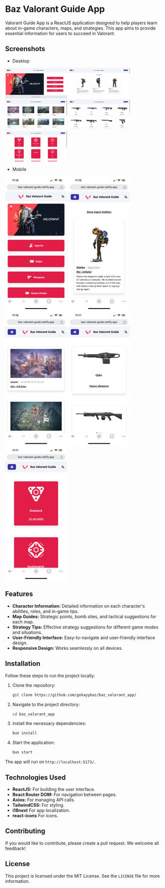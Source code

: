 
# Baz Valorant Guide App

Valorant Guide App is a ReactJS application designed to help players learn about in-game characters, maps, and strategies. This app aims to provide essential information for users to succeed in Valorant.

## Screenshots
- Desktop
<img src="./screenshots/desktop/1.png" alt="Desktop Screenshot-1" width="200">
<img src="./screenshots/desktop/2.png" alt="Desktop Screenshot-2" width="200">
<img src="./screenshots/desktop/3.png" alt="Desktop Screenshot-3" width="200">
<img src="./screenshots/desktop/4.png" alt="Desktop Screenshot-4" width="200">
<img src="./screenshots/desktop/5.png" alt="Desktop Screenshot-5" width="200">

- Mobile
<img src="./screenshots/mobile/1.png" alt="Mobile Screenshot-1" width="200">
<img src="./screenshots/mobile/2.png" alt="Mobile Screenshot-2" width="200">
<img src="./screenshots/mobile/3.png" alt="Mobile Screenshot-3" width="200">
<img src="./screenshots/mobile/4.png" alt="Mobile Screenshot-4" width="200">
<img src="./screenshots/mobile/5.png" alt="Mobile Screenshot-5" width="200">



## Features

- **Character Information:** Detailed information on each character's abilities, roles, and in-game tips.
- **Map Guides:** Strategic points, bomb sites, and tactical suggestions for each map.
- **Strategy Tips:** Effective strategy suggestions for different game modes and situations.
- **User-Friendly Interface:** Easy-to-navigate and user-friendly interface design.
- **Responsive Design:** Works seamlessly on all devices.

## Installation

Follow these steps to run the project locally:

1. Clone the repository:
   ```bash
   git clone https://github.com/gokayybaz/baz_valorant_app/
   ```

2. Navigate to the project directory:
   ```bash
   cd baz_valorant_app
   ```

3. Install the necessary dependencies:
   ```bash
   bun install
   ```

4. Start the application:
   ```bash
   bun start
   ```

The app will run on `http://localhost:5173/`.

## Technologies Used

- **ReactJS:** For building the user interface.
- **React Router DOM:** For navigation between pages.
- **Axios:** For managing API calls.
- **TailwindCSS:** For styling.
- **i18next** For app localization.
- **react-icons** For icons.

## Contributing

If you would like to contribute, please create a pull request. We welcome all feedback!

## License

This project is licensed under the MIT License. See the `LICENSE` file for more information.

